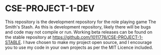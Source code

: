 # CSE-PROJECT-1-DEV

This repository is the development repository for the role playing game The Smith's Stash. As this is development repository, likely there will be bugs and code may not compile or run. Working beta releases can be found on the stable repository at https://github.com/1011776/CSE-PROJECT-1-STABLE. I have chosen to make my project open source, and I encourage you to use my code in your own projects as per the MIT Licence included. 
